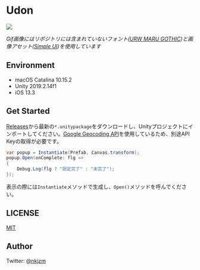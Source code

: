 # Udon

![](https://user-images.githubusercontent.com/7017772/73128795-15f51f00-4018-11ea-9f30-0b19a34192d9.gif)

_Gif画像にはリポジトリには含まれていないフォント([URW MARU GOTHIC](https://jp.designcuts.com/product/greatest-japanese-fonts-bundle/))と画像アセット([Simple UI](https://assetstore.unity.com/packages/2d/gui/icons/simple-ui-103969))を使用しています_

## Environment

- macOS Catalina 10.15.2
- Unity 2019.2.14f1
- iOS 13.3

## Get Started

[Releases](https://github.com/nkjzm/Udon/releases)から最新の`*.unitypackage`をダウンロードし、Unityプロジェクトにインポートしてください。[Google Geocoding API](https://developers.google.com/maps/documentation/geocoding)を使用しているため、別途API Keyの取得が必要です。

```.cs
var popup = Instantiate(Prefab, Canvas.transform);
popup.Open(onComplete: flg =>
{
    Debug.Log(flg ? "設定完了" : "未完了");
});
```

表示の際には`Instantiate`メソッドで生成し、`Open()`メソッドを呼んでください。

## LICENSE

[MIT](https://github.com/nkjzm/Udon/blob/master/LICENSE)

## Author

Twitter: [@nkjzm](https://twitter.com/nkjzm)
